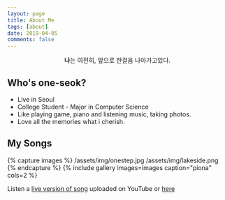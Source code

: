 ```yaml
---
layout: page
title: About Me
tags: [about]
date: 2019-04-05
comments: false
---
```

    
<center><b>나</b>는 여전히, 앞으로 한걸음 나아가고있다.</center>

## Who's one-seok?

* Live in Seoul
* College Student - Major in Computer Science
* Like playing game, piano and listening music, taking photos.
* Love all the memories what i cherish.

## My Songs

{% capture images %}
    /assets/img/onestep.jpg
    /assets/img/lakeside.png
{% endcapture %}
{% include gallery images=images caption="piona" cols=2 %}

Listen a [live version of song](https://www.youtube.com/channel/UCvCi2XlWetS13MGHTmMrCoQ) uploaded on YouTube or [here](https://www.grafolio.com/onestep0118)
